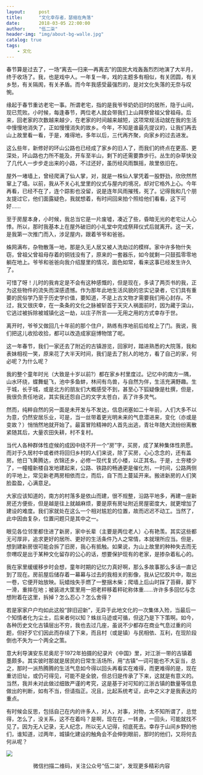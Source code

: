 ```yaml
---
layout:     post
title:      "文化幸存者，瑟缩在角落"
date:       2018-03-05 22:00:00
author:     "伍二柒"
header-img: "img/about-bg-walle.jpg"
catalog: true
tags:
    - 文化
---
```


春节算是过去了，一场“离去—归来—再离去”的国民大戏轰轰烈烈地演了大半月，终于收场了。我，也是戏中人。一年复一年，戏的主题多有相似，有关团圆，有关乡愁，有关隔阂，有关矛盾。而今年我感受最强烈的，是对文化失落的无奈与叹惋。

缘起于春节重访老宅一事。所谓老宅，指的是我爷爷奶奶旧时的居所，隐于山间，现已荒败。小时候，每逢春节，两位老人就会带我们上山拜祭曾祖父曾祖母。后来，回老家的次数越来越少，在老家的时间越来越短，这项常规活动就在我的生活中慢慢地消失了，正如慢慢消失的故乡。今年，不知是谁最先提议的，让我们再去山上故里看一看，于是，难得地，多年以后，三代再齐聚，向家乡的过去进发。

这么些年，新修好的环山公路也已经成了家乡的旧人了，而我们的终点在更高、更深处，环山路也力所不能及，开车至半山，剩下的还需要靠步行。丛生的杂草快没了几代人一步步走出来的小路，不过还好，虽历经风雨飘摇，故里依旧在。

屋外一堵墙上，曾经爬满了仙人掌，对，就是一株仙人掌凭着一股野劲，欣欣然然窜上了墙。以前，我从不关心礼堂里的仪式与屋内的境况，却对它格外上心。今年再看，已经不在了，连个踪影也没留，说是连年风雨摧残，死了。记得我和几个朋友提过它，他们面露疑色，我就想着，有时间回来拍个照给他们看看，这下可好……

至于房屋本身，小时候，我总当它是一片废墟，凑近了些，昏暗无光的老宅让人心悸。所以，那时我基本上在屋外破旧的小礼堂中完成祭拜仪式后就离开。这一天，是我第一次推门而入，涉足屋内，跟着爷爷和爸爸。

蛛网满布，杂物散落一地，那是久无人居又被人洗劫过的模样。家中许多物什失窃，曾祖父曾祖母存着的铜钱没有了，原来的一套器乐，如今就剩一只鼓孤零零地躺在地上。爷爷和爸爸向我介绍屋里的情况，面色如常，看来这事已经发生许久了。

可惜了呀！儿时的我肯定是不会有这种感慨的，但是现在，多读了两页书的我，正为这些物件的流失而深感遗憾。作为那年此地生活风貌的忠实记录者，它们具有重要的民俗学乃至于历史学价值，要知道，不是上古文物才需要我们用心封存。不过，我又很庆幸，在一条条的文化之脉被斩首于天灾人祸面前时，因为藏于深山，它逃过被拆除被城镇化这一劫，以庄子所言——无用之用的方式幸存于世。

离开时，爷爷又做回几十年前的那个住户，熟练有序地前后给栓上了门。我说，我们把这儿收拾收拾，都可以改造成家庭博物馆了呢。

这一年春节，我们一家还去了附近的古镇游览，回家时，踏进熟悉的大院落，我和表妹相视一笑，原来花了大半天时间，我们是去了别人的地方，看了自己的家，何必呢？为什么呢？

我的整个童年时光（大致是十岁以前?）都在家乡村里度过。记忆中的南方一隅，山水环绕，蝶舞蜓飞，池中多鱼蚌，林间有鸟兽，与自然为伴，生活充满野趣。生于城，长于城，或是北方的朋友们大概感受不到，甚至心下狐疑像是杜撰，但是，我很负责任地说，其实我还怨自己的文字太苍白，丢了许多灵气。

然而，纯粹自然的另一面是未开发与不发达，信息闭塞如二十年前，人们大多不以为意，仍然安居乐业，可是，当一丝带着更光明未来的气息潜进来，变化（亦或是变故？）悄悄然地就开始了。最富冒险精神的人首先出逃，青壮年随大流纷纷离散紧随其后，大量农田失耕，村不复村。

当代人各种群体性症候的成因中绕不开一个“房”字，买房，成了某种集体性夙愿。而对于久居村中或者终将回归乡村的人们来说，除了买房，心心念念的，还有盖房。他日飞黄腾达，衣锦还乡，必修一现代复式小楼，以正其名。于是，土夯楼少了，一幢幢新楼自发地建起来，公路、铁路的畅通更是催化剂，一时间，公路两侧的平地上，常见新老两房相依而立，而后，自下而上蔓延开来。搬进新房的人们笑脸盈盈，心满意足。

大家应该知道的，南方的村落多是依山而建，很不规整，沿路平地多，再建一座新房还方便些，但是越是往上就越麻烦，要是原有房址附近房屋密度大，就更增加了建设的难度。我们家就处在这么一个相对尴尬的位置，故而迟迟不动工。当然了，此中因由复杂，位置问题只是其中之一。

眼见各位邻里都住进了新房，家中长辈（主要是两位老人）心有艳羡。其实这些都无可厚非，追求更好的居所、更好的生活条件乃人之常情，本就理所应当。但是，想到建新房很可能会拆了旧房，我心有抵触。如果说，为山上故里的种种失去而无奈喟叹是出于某种文化留存的公心的话，想要保护现有的老家，是掺杂着私心的。

我在家里缓缓移步时会想，童年时期的记忆力真好啊，那么多故事那么多话一直记到了现在。房前屋后储存着一幕幕与过去的我相关的影像，我从记忆胶片中，取出一卷，它便开始放映。玩蜡烛失手燃了一整捆木柴；爬墙上后山时踩了苔藓，脚下一滑，重摔在地；被装进大筐里用一把老秤移着秤砣称体重……许许多多回忆与念想附着在这里，拆掉？怎么忍心？怎么舍得？

若是家家户户均如此这般“辞旧迎新”，无异于此地文化的一次集体入殓，当最后一个知情者化为尘土，后来者何以知？蛛丝马迹或可循，但这乃是下下策啊。如今，各种历史文化古镇层出不穷，我也去过几座，虽说不少都存在商业气息过重的问题，但好歹它们因此而存续了下来，而且村（或是镇）与民相依、互利，在现阶段倒也不失为一个两全之策。

意大利导演安东尼奥尼于1972年拍摄的纪录片《中国》里，对江浙一带的古镇着墨颇多。其实彼时那就是居民的日常生活场所，用“古镇”一词可能也不大妥当，总之，那时一派热腾腾的生活气息如今得以回头再看实在难得，而更难得的是，现在重访旧址，或仍可得见，可能不是全貌，但总归是传承了下来，这就是有意义的。当然，我并未对此做过细致严谨的考究，这是基于对可知的江浙古镇的数量等信息做出的判断，如有不当，但请指正。况且，比起系统考证，此中之义才是我表达的重点。

有时候会反思，包括自己在内的许多人，对人，对事，对物，太不知所谓了，总觉得，怎么了，没关系，这不在着吗？是啊，现在在，一转身，一回头，可能就找不见了。因为无人记录，无人纪念，所以无人记得，彻底死去。幸存于山间乡野的他们，谁知道，过两年，城镇化建设的触角会不会伸到眼前，那时的他们，又将何去何从呢？

![](http://p53ullpww.bkt.clouddn.com/qrcode_for_527.jpg)

<center>微信扫描二维码，关注公众号“伍二柒”，发现更多精彩内容</center>


